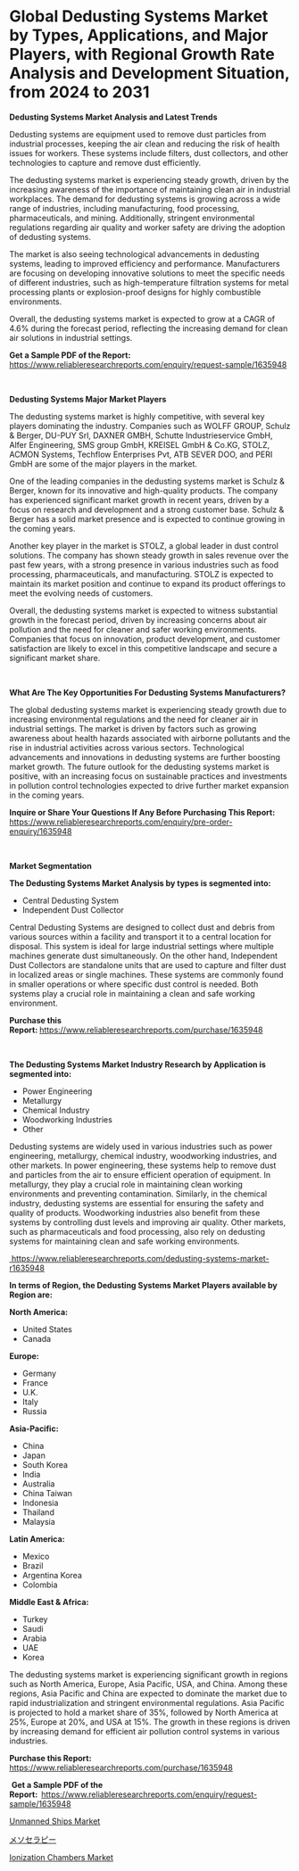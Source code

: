 <p><h1>Global Dedusting Systems Market by Types, Applications, and Major Players, with Regional Growth Rate Analysis and Development Situation, from 2024 to 2031</h1></p><p><strong>Dedusting Systems Market Analysis and Latest Trends</strong></p>
<p><p>Dedusting systems are equipment used to remove dust particles from industrial processes, keeping the air clean and reducing the risk of health issues for workers. These systems include filters, dust collectors, and other technologies to capture and remove dust efficiently.</p><p>The dedusting systems market is experiencing steady growth, driven by the increasing awareness of the importance of maintaining clean air in industrial workplaces. The demand for dedusting systems is growing across a wide range of industries, including manufacturing, food processing, pharmaceuticals, and mining. Additionally, stringent environmental regulations regarding air quality and worker safety are driving the adoption of dedusting systems.</p><p>The market is also seeing technological advancements in dedusting systems, leading to improved efficiency and performance. Manufacturers are focusing on developing innovative solutions to meet the specific needs of different industries, such as high-temperature filtration systems for metal processing plants or explosion-proof designs for highly combustible environments.</p><p>Overall, the dedusting systems market is expected to grow at a CAGR of 4.6% during the forecast period, reflecting the increasing demand for clean air solutions in industrial settings.</p></p>
<p><strong>Get a Sample PDF of the Report:&nbsp;</strong> <a href="https://www.reliableresearchreports.com/enquiry/request-sample/1635948">https://www.reliableresearchreports.com/enquiry/request-sample/1635948</a></p>
<p>&nbsp;</p>
<p><strong>Dedusting Systems Major Market Players</strong></p>
<p><p>The dedusting systems market is highly competitive, with several key players dominating the industry. Companies such as WOLFF GROUP, Schulz & Berger, DU-PUY Srl, DAXNER GMBH, Schutte Industrieservice GmbH, Alfer Engineering, SMS group GmbH, KREISEL GmbH & Co.KG, STOLZ, ACMON Systems, Techflow Enterprises Pvt, ATB SEVER DOO, and PERI GmbH are some of the major players in the market.</p><p>One of the leading companies in the dedusting systems market is Schulz & Berger, known for its innovative and high-quality products. The company has experienced significant market growth in recent years, driven by a focus on research and development and a strong customer base. Schulz & Berger has a solid market presence and is expected to continue growing in the coming years.</p><p>Another key player in the market is STOLZ, a global leader in dust control solutions. The company has shown steady growth in sales revenue over the past few years, with a strong presence in various industries such as food processing, pharmaceuticals, and manufacturing. STOLZ is expected to maintain its market position and continue to expand its product offerings to meet the evolving needs of customers.</p><p>Overall, the dedusting systems market is expected to witness substantial growth in the forecast period, driven by increasing concerns about air pollution and the need for cleaner and safer working environments. Companies that focus on innovation, product development, and customer satisfaction are likely to excel in this competitive landscape and secure a significant market share.</p></p>
<p>&nbsp;</p>
<p><strong>What Are The Key Opportunities For Dedusting Systems Manufacturers?</strong></p>
<p><p>The global dedusting systems market is experiencing steady growth due to increasing environmental regulations and the need for cleaner air in industrial settings. The market is driven by factors such as growing awareness about health hazards associated with airborne pollutants and the rise in industrial activities across various sectors. Technological advancements and innovations in dedusting systems are further boosting market growth. The future outlook for the dedusting systems market is positive, with an increasing focus on sustainable practices and investments in pollution control technologies expected to drive further market expansion in the coming years.</p></p>
<p><strong>Inquire or Share Your Questions If Any Before Purchasing This Report:</strong> <a href="https://www.reliableresearchreports.com/enquiry/pre-order-enquiry/1635948">https://www.reliableresearchreports.com/enquiry/pre-order-enquiry/1635948</a></p>
<p>&nbsp;</p>
<p><strong>Market Segmentation</strong></p>
<p><strong>The Dedusting Systems Market Analysis by types is segmented into:</strong></p>
<p><ul><li>Central Dedusting System</li><li>Independent Dust Collector</li></ul></p>
<p><p>Central Dedusting Systems are designed to collect dust and debris from various sources within a facility and transport it to a central location for disposal. This system is ideal for large industrial settings where multiple machines generate dust simultaneously. On the other hand, Independent Dust Collectors are standalone units that are used to capture and filter dust in localized areas or single machines. These systems are commonly found in smaller operations or where specific dust control is needed. Both systems play a crucial role in maintaining a clean and safe working environment.</p></p>
<p><strong>Purchase this Report:&nbsp;</strong><a href="https://www.reliableresearchreports.com/purchase/1635948">https://www.reliableresearchreports.com/purchase/1635948</a></p>
<p>&nbsp;</p>
<p><strong>The Dedusting Systems Market Industry Research by Application is segmented into:</strong></p>
<p><ul><li>Power Engineering</li><li>Metallurgy</li><li>Chemical Industry</li><li>Woodworking Industries</li><li>Other</li></ul></p>
<p><p>Dedusting systems are widely used in various industries such as power engineering, metallurgy, chemical industry, woodworking industries, and other markets. In power engineering, these systems help to remove dust and particles from the air to ensure efficient operation of equipment. In metallurgy, they play a crucial role in maintaining clean working environments and preventing contamination. Similarly, in the chemical industry, dedusting systems are essential for ensuring the safety and quality of products. Woodworking industries also benefit from these systems by controlling dust levels and improving air quality. Other markets, such as pharmaceuticals and food processing, also rely on dedusting systems for maintaining clean and safe working environments.</p></p>
<p><a href="https://www.reliableresearchreports.com/dedusting-systems-market-r1635948">&nbsp;https://www.reliableresearchreports.com/dedusting-systems-market-r1635948</a></p>
<p><strong>In terms of Region, the Dedusting Systems Market Players available by Region are:</strong></p>
<p>
    <p> <strong> North America: </strong>
        <ul>
            <li>United States</li>
            <li>Canada</li>
        </ul>
        </p> 
    <p> <strong> Europe: </strong>
        <ul>
            <li>Germany</li>
            <li>France</li>
            <li>U.K.</li>
            <li>Italy</li>
            <li>Russia</li>
        </ul>
        </p> 
    <p> <strong> Asia-Pacific: </strong>
        <ul>
            <li>China</li>
            <li>Japan</li>
            <li>South Korea</li>
            <li>India</li>
            <li>Australia</li>
            <li>China Taiwan</li>
            <li>Indonesia</li>
            <li>Thailand</li>
            <li>Malaysia</li>
        </ul>
        </p> 
    <p> <strong> Latin America: </strong>
        <ul>
            <li>Mexico</li>
            <li>Brazil</li>
            <li>Argentina Korea</li>
            <li>Colombia</li>
        </ul>
        </p> 
    <p> <strong> Middle East & Africa: </strong>
        <ul>
            <li>Turkey</li>
            <li>Saudi</li>
            <li>Arabia</li>
            <li>UAE</li>
            <li>Korea</li>
        </ul>
    </p>
    </p>
<p><p>The dedusting systems market is experiencing significant growth in regions such as North America, Europe, Asia Pacific, USA, and China. Among these regions, Asia Pacific and China are expected to dominate the market due to rapid industrialization and stringent environmental regulations. Asia Pacific is projected to hold a market share of 35%, followed by North America at 25%, Europe at 20%, and USA at 15%. The growth in these regions is driven by increasing demand for efficient air pollution control systems in various industries.</p></p>
<p><strong>Purchase this Report: </strong><a href="https://www.reliableresearchreports.com/purchase/1635948">https://www.reliableresearchreports.com/purchase/1635948</a></p>
<p>&nbsp;<strong>Get a Sample PDF of the Report:&nbsp;&nbsp;</strong><a href="https://www.reliableresearchreports.com/enquiry/request-sample/1635948">https://www.reliableresearchreports.com/enquiry/request-sample/1635948</a></p>
<p><strong></strong></p>
<p><p><a href="https://github.com/josesg55/Market-Research-Report-List-2/blob/main/unmanned-ships-market.md">Unmanned Ships Market</a></p><p><a href="https://github.com/KaydenJohns1964/Market-Research-Report-List-1/blob/main/211032127442.md">メソセラピー</a></p><p><a href="https://github.com/mancsybtousav/Market-Research-Report-List-2/blob/main/ionization-chambers-market.md">Ionization Chambers Market</a></p></p>